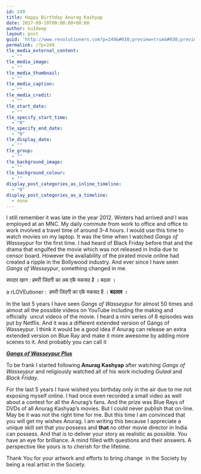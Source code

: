 ```yaml
---
id: 249
title: Happy Birthday Anurag Kashyap
date: 2017-09-10T00:00:00+00:00
author: ku1deep
layout: post
guid: 'http://www.revolutioners.com?p=249&#038;preview=true&#038;preview_id=249'
permalink: /?p=249
tle_media_external_content:
  - ""
tle_media_image:
  - ""
tle_media_thumbnail:
  - ""
tle_media_caption:
  - ""
tle_media_credit:
  - ""
tle_start_date:
  - ""
tle_specify_start_time:
  - "0"
tle_specify_end_date:
  - "0"
tle_display_date:
  - ""
tle_group:
  - ""
tle_background_image:
  - ""
tle_background_colour:
  - ""
display_post_categories_as_inline_timeline:
  - "0"
display_post_categories_as_a_timeline:
  - none
---
```

I still remember it was late in the year 2012. Winters had arrived and I was employed at an MNC. My daily commute from work to office and office to work involved a travel time of around 3-4 hours. I would use this time to watch movies on my laptop. It was the time when I watched _Gangs of Wasseypur_ for the first time. I had heard of Black Friday before that and the drama that engulfed the movie which was not released in India due to censor board. However the availability of the pirated movie online had created a ripple in the Bollywood industry. And ever since I have seen _Gangs of Wasseypur_, something changed in me.

सरदार खान : हमरी ज़िंदगी का अब एकै मकसद है । बदला ।

a rLOVEutioner :  हमरी ज़िंदगी का एकै मकसद है । **बदलाव** ।

In the last 5 years I have seen _Gangs of Wasseypur_ for almost 50 times and almost all the possible videos on YouTube including the making and officially  uncut videos of the movie. I heard a mini series of 8 episodes was put by Netflix. And it was a different extended version of Gangs of Wasseypur. I think it would be a good idea if Anurag can release an extra extended version on Blue Ray and make it more awesome by adding more scenes to it. And probably you can call it

[_**Gangs of Wasseypur Plus**_](http://www.revolutioners.com/happy-birthday-anurag-kashyap/)

To be frank I started following **Anurag Kashyap** after watching _Gangs of Wasseypur_ and religiously watched all of his work including _Gulaal_ and _Black Friday_.

For the last 5 years I have wished you birthday only in the air due to me not exposing myself online. I had once even recorded a small video as well about a contest for all the Anurag&#8217;s fans. And the prize was Blue Rays of DVDs of all Anurag Kashyap&#8217;s movies. But I could never publish that on-line. May be it was not the right time for me. But this time I am convinced that you will get my wishes Anurag. I am writing this because I appreciate a unique skill set that _you_ possess and **that** no other movie director in India can possess. And that is to deliver your story as realistic as possible. You have an eye for brilliance. A mind filled with questions and their answers. A perspective like yours is to cherish for the lifetime.

Thank You for your artwork and efforts to bring change  in the Society by being a real artist in the Society.